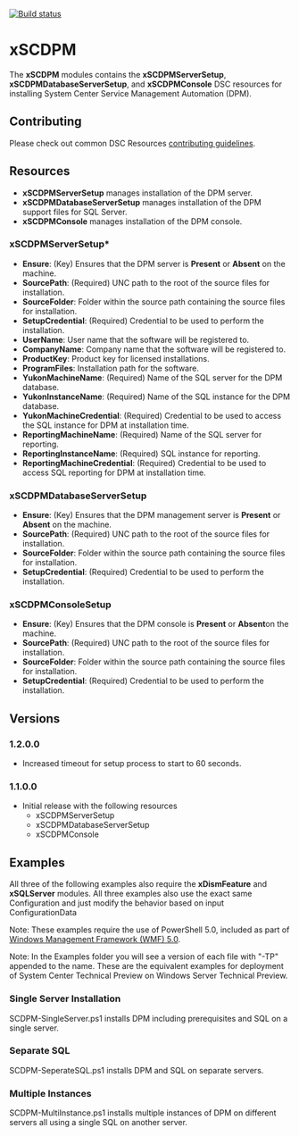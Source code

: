 [![Build status](https://ci.appveyor.com/api/projects/status/5f5k4aox5g12v93i/branch/master?svg=true)](https://ci.appveyor.com/project/PowerShell/xscdpm/branch/master)

# xSCDPM

The **xSCDPM** modules contains the **xSCDPMServerSetup**, **xSCDPMDatabaseServerSetup**, and **xSCDPMConsole** DSC resources for installing System Center Service Management Automation (DPM). 


## Contributing
Please check out common DSC Resources [contributing guidelines](https://github.com/PowerShell/DscResource.Kit/blob/master/CONTRIBUTING.md).


## Resources

* **xSCDPMServerSetup** manages installation of the DPM server.
* **xSCDPMDatabaseServerSetup** manages installation of the DPM support files for SQL Server.
* **xSCDPMConsole** manages installation of the DPM console.

### xSCDPMServerSetup*

* **Ensure**: (Key) Ensures that the DPM server is **Present** or **Absent** on the machine.
* **SourcePath**: (Required) UNC path to the root of the source files for installation.
* **SourceFolder**: Folder within the source path containing the source files for installation.
* **SetupCredential**: (Required) Credential to be used to perform the installation.
* **UserName**: User name that the software will be registered to.
* **CompanyName**: Company name that the software will be registered to.
* **ProductKey**: Product key for licensed installations.
* **ProgramFiles**: Installation path for the software.
* **YukonMachineName**: (Required) Name of the SQL server for the DPM database.
* **YukonInstanceName**: (Required) Name of the SQL instance for the DPM database.
* **YukonMachineCredential**: (Required) Credential to be used to access the SQL instance for DPM at installation time.
* **ReportingMachineName**: (Required) Name of the SQL server for reporting.
* **ReportingInstanceName**: (Required) SQL instance for reporting.
* **ReportingMachineCredential**: (Required) Credential to be used to access SQL reporting for DPM at installation time.

### xSCDPMDatabaseServerSetup

* **Ensure**: (Key) Ensures that the DPM management server is **Present** or **Absent** on the machine.
* **SourcePath**: (Required) UNC path to the root of the source files for installation.
* **SourceFolder**: Folder within the source path containing the source files for installation.
* **SetupCredential**: (Required) Credential to be used to perform the installation.

### xSCDPMConsoleSetup

* **Ensure**: (Key) Ensures that the DPM console is **Present** or **Absent**on the machine.
* **SourcePath**: (Required) UNC path to the root of the source files for installation.
* **SourceFolder**: Folder within the source path containing the source files for installation.
* **SetupCredential**: (Required) Credential to be used to perform the installation.


## Versions

### 1.2.0.0

* Increased timeout for setup process to start to 60 seconds.

### 1.1.0.0

* Initial release with the following resources 
    * xSCDPMServerSetup
    * xSCDPMDatabaseServerSetup
    * xSCDPMConsole

## Examples

All three of the following examples also require the **xDismFeature** and **xSQLServer** modules.
All three examples also use the exact same Configuration and just modify the behavior based on input ConfigurationData

Note: These examples require the use of PowerShell 5.0, included as part of [Windows Management Framework (WMF) 5.0](http://go.microsoft.com/fwlink/?LinkId=398175). 

Note: In the Examples folder you will see a version of each file with "-TP" appended to the name.
These are the equivalent examples for deployment of System Center Technical Preview on Windows Server Technical Preview.

### Single Server Installation

SCDPM-SingleServer.ps1 installs DPM including prerequisites and SQL on a single server.

### Separate SQL

SCDPM-SeperateSQL.ps1 installs DPM and SQL on separate servers.

### Multiple Instances 

SCDPM-MultiInstance.ps1 installs multiple instances of DPM on different servers all using a single SQL on another server.
